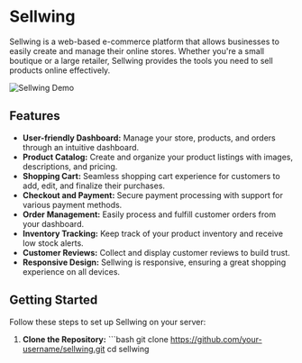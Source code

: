 # Sellwing

Sellwing is a web-based e-commerce platform that allows businesses to easily create and manage their online stores. Whether you're a small boutique or a large retailer, Sellwing provides the tools you need to sell products online effectively.

![Sellwing Demo](demo.gif)

## Features

- **User-friendly Dashboard:** Manage your store, products, and orders through an intuitive dashboard.
- **Product Catalog:** Create and organize your product listings with images, descriptions, and pricing.
- **Shopping Cart:** Seamless shopping cart experience for customers to add, edit, and finalize their purchases.
- **Checkout and Payment:** Secure payment processing with support for various payment methods.
- **Order Management:** Easily process and fulfill customer orders from your dashboard.
- **Inventory Tracking:** Keep track of your product inventory and receive low stock alerts.
- **Customer Reviews:** Collect and display customer reviews to build trust.
- **Responsive Design:** Sellwing is responsive, ensuring a great shopping experience on all devices.

## Getting Started

Follow these steps to set up Sellwing on your server:

1. **Clone the Repository:** ```bash git clone <https://github.com/your-username/sellwing.git> cd sellwing
